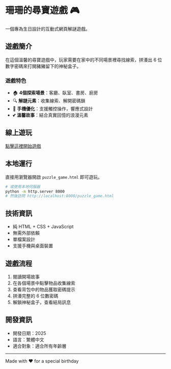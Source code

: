 # 珊珊的尋寶遊戲 🎮

一個專為生日設計的互動式網頁解謎遊戲。

## 遊戲簡介

在這個溫馨的尋寶遊戲中，玩家需要在家中的不同場景裡尋找線索，拼湊出 6 位數字密碼來打開豬豬留下的神秘盒子。

### 遊戲特色

- 🏠 **4個探索場景**：客廳、臥室、書房、廚房
- 🔍 **解謎元素**：收集線索、解開密碼鎖
- 📱 **手機優化**：支援觸控操作，響應式設計
- 💕 **溫馨故事**：結合真實回憶的浪漫元素

## 線上遊玩

[點擊這裡開始遊戲](https://你的GitHub用戶名.github.io/Claude-Code/)

## 本地運行

直接用瀏覽器開啟 `puzzle_game.html` 即可遊玩。

```bash
# 或使用本地伺服器
python -m http.server 8000
# 然後訪問 http://localhost:8000/puzzle_game.html
```

## 技術資訊

- 純 HTML + CSS + JavaScript
- 無需外部依賴
- 單檔案設計
- 支援手機與桌面裝置

## 遊戲流程

1. 閱讀開場故事
2. 在各個場景中點擊物品收集線索
3. 查看背包中的物品獲取密碼提示
4. 拼湊完整的 6 位數密碼
5. 解鎖神秘盒子，查看結局訊息

## 開發資訊

- 開發日期：2025
- 語言：繁體中文
- 適合對象：適合所有年齡層

---

Made with ❤️ for a special birthday
